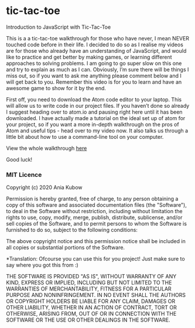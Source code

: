 # tic-tac-toe
Introduction to JavaScript with Tic-Tac-Toe

This is a a tic-tac-toe walkthrough for those who have never, I mean NEVER touched code before in their life. I decided to do so as I realise my videos are for those who already have an understanding of JavaScript, and would like to practice and get better by making games, or learning different approaches to solving problems. I am going to go super slow on this one and try to explain as much as I can. Obviously, I’m sure there will be things I miss out, so if you want to ask me anything please comment below and I will get back to you. Remember this video is for you to learn and have an awesome game to show for it by the end.


First off, you need to download the Atom code editor to your laptop. This will allow us to write code in our project files. If you haven’t done so already I suggest heading over to atom.io and pausing right here until it has been downloaded. I have actually made a tutorial on the ideal set up of atom for your project, so if you want a more in-depth walkthrough on the pros of Atom and useful tips - head over to my video now. It also talks us through a little bit about how to use a command-line tool on your computer.

View the whole walkthrough [here](https://www.youtube.com/watch?v=2UR8gSnRU28)

Good luck!


### MIT Licence

Copyright (c) 2020 Ania Kubow

Permission is hereby granted, free of charge, to any person obtaining a copy of this software and associated documentation files (the "Software"), to deal in the Software without restriction, including without limitation the rights to use, copy, modify, merge, publish, distribute, sublicense, and/or sell copies of the Software, and to permit persons to whom the Software is furnished to do so, subject to the following conditions:

The above copyright notice and this permission notice shall be included in all copies or substantial portions of the Software.

*Translation: Ofcourse you can use this for you project! Just make sure to say where you got this from :)

THE SOFTWARE IS PROVIDED "AS IS", WITHOUT WARRANTY OF ANY KIND, EXPRESS OR IMPLIED, INCLUDING BUT NOT LIMITED TO THE WARRANTIES OF MERCHANTABILITY, FITNESS FOR A PARTICULAR PURPOSE AND NONINFRINGEMENT. IN NO EVENT SHALL THE AUTHORS OR COPYRIGHT HOLDERS BE LIABLE FOR ANY CLAIM, DAMAGES OR OTHER LIABILITY, WHETHER IN AN ACTION OF CONTRACT, TORT OR OTHERWISE, ARISING FROM, OUT OF OR IN CONNECTION WITH THE SOFTWARE OR THE USE OR OTHER DEALINGS IN THE SOFTWARE.
